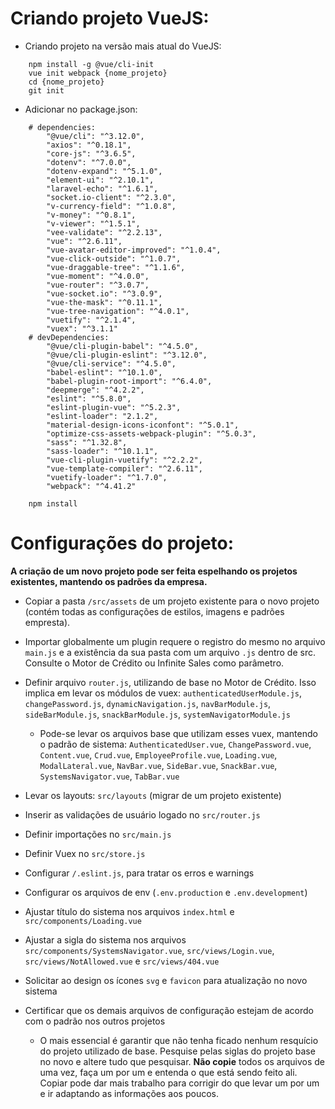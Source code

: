 # Criando projeto VueJS:

- Criando projeto na versão mais atual do VueJS:
```
    npm install -g @vue/cli-init
    vue init webpack {nome_projeto}
    cd {nome_projeto}
    git init
```
- Adicionar no package.json:
```
    # dependencies:
        "@vue/cli": "^3.12.0",
        "axios": "^0.18.1",
        "core-js": "^3.6.5",
        "dotenv": "^7.0.0",
        "dotenv-expand": "^5.1.0",
        "element-ui": "^2.10.1",
        "laravel-echo": "^1.6.1",
        "socket.io-client": "^2.3.0",
        "v-currency-field": "^1.0.8",
        "v-money": "^0.8.1",
        "v-viewer": "^1.5.1",
        "vee-validate": "^2.2.13",
        "vue": "^2.6.11",
        "vue-avatar-editor-improved": "^1.0.4",
        "vue-click-outside": "^1.0.7",
        "vue-draggable-tree": "^1.1.6",
        "vue-moment": "^4.0.0",
        "vue-router": "^3.0.7",
        "vue-socket.io": "^3.0.9",
        "vue-the-mask": "^0.11.1",
        "vue-tree-navigation": "^4.0.1",
        "vuetify": "^2.1.4",
        "vuex": "^3.1.1"
    # devDependencies:
        "@vue/cli-plugin-babel": "^4.5.0",
        "@vue/cli-plugin-eslint": "^3.12.0",
        "@vue/cli-service": "^4.5.0",
        "babel-eslint": "^10.1.0",
        "babel-plugin-root-import": "^6.4.0",
        "deepmerge": "^4.2.2",
        "eslint": "^5.8.0",
        "eslint-plugin-vue": "^5.2.3",
        "eslint-loader": "2.1.2",
        "material-design-icons-iconfont": "^5.0.1",
        "optimize-css-assets-webpack-plugin": "^5.0.3",
        "sass": "^1.32.8",
        "sass-loader": "^10.1.1",
        "vue-cli-plugin-vuetify": "^2.2.2",
        "vue-template-compiler": "^2.6.11",
        "vuetify-loader": "^1.7.0",
        "webpack": "^4.41.2"
```
```
    npm install
```

# Configurações do projeto:
**A criação de um novo projeto pode ser feita espelhando os projetos existentes, mantendo os padrões da empresa.**

- Copiar a pasta `/src/assets` de um projeto existente para o novo projeto (contém todas as configurações de estilos, imagens e padrões empresta).

- Importar globalmente um plugin requere o registro do mesmo no arquivo `main.js` e a existência da sua pasta com um arquivo `.js` dentro de src. Consulte o Motor de Crédito ou Infinite Sales como parâmetro.

- Definir arquivo `router.js`, utilizando de base no Motor de Crédito. Isso implica em levar os módulos de vuex: `authenticatedUserModule.js`, `changePassword.js`, `dynamicNavigation.js`, `navBarModule.js`, `sideBarModule.js`, `snackBarModule.js`, `systemNavigatorModule.js`
    - Pode-se levar os arquivos base que utilizam esses vuex, mantendo o padrão de sistema: `AuthenticatedUser.vue`, `ChangePassword.vue`, `Content.vue`, `Crud.vue`, `EmployeeProfile.vue`, `Loading.vue`, `ModalLateral.vue`, `NavBar.vue`, `SideBar.vue`, `SnackBar.vue`, `SystemsNavigator.vue`, `TabBar.vue`

- Levar os layouts: `src/layouts` (migrar de um projeto existente)

- Inserir as validações de usuário logado no `src/router.js`
- Definir importações no `src/main.js`
- Definir Vuex no `src/store.js`
- Configurar `/.eslint.js`, para tratar os erros e warnings
- Configurar os arquivos de env (`.env.production` e `.env.development`)
- Ajustar título do sistema nos arquivos `index.html` e `src/components/Loading.vue`
- Ajustar a sigla do sistema nos arquivos `src/components/SystemsNavigator.vue`, `src/views/Login.vue`, `src/views/NotAllowed.vue` e `src/views/404.vue`
- Solicitar ao design os ícones `svg` e `favicon` para atualização no novo sistema
- Certificar que os demais arquivos de configuração estejam de acordo com o padrão nos outros projetos
    - O mais essencial é garantir que não tenha ficado nenhum resquício do projeto utilizado de base. Pesquise pelas siglas do projeto base no novo e altere tudo que pesquisar. **Não copie** todos os arquivos de uma vez, faça um por um e entenda o que está sendo feito ali. Copiar pode dar mais trabalho para corrigir do que levar um por um e ir adaptando as informações aos poucos.